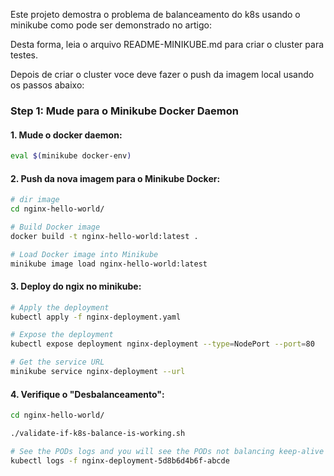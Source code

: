 Este projeto demostra o problema de balanceamento do k8s usando o minikube como pode ser demonstrado no artigo:


Desta forma, leia o arquivo README-MINIKUBE.md para criar o cluster para testes.

Depois de criar o cluster voce deve fazer o push da imagem local usando os passos abaixo:

### Step 1: Mude para o Minikube Docker Daemon
#### 1. Mude o docker daemon:
```bash
eval $(minikube docker-env)
```

#### 2. Push da nova imagem para o Minikube Docker:
```bash
# dir image
cd nginx-hello-world/

# Build Docker image
docker build -t nginx-hello-world:latest .

# Load Docker image into Minikube
minikube image load nginx-hello-world:latest
```

#### 3. Deploy do ngix no minikube:
```bash
# Apply the deployment
kubectl apply -f nginx-deployment.yaml

# Expose the deployment
kubectl expose deployment nginx-deployment --type=NodePort --port=80

# Get the service URL
minikube service nginx-deployment --url
```
#### 4. Verifique o "Desbalanceamento":
```bash
cd nginx-hello-world/

./validate-if-k8s-balance-is-working.sh

# See the PODs logs and you will see the PODs not balancing keep-alive connection
kubectl logs -f nginx-deployment-5d8b6d4b6f-abcde
```


